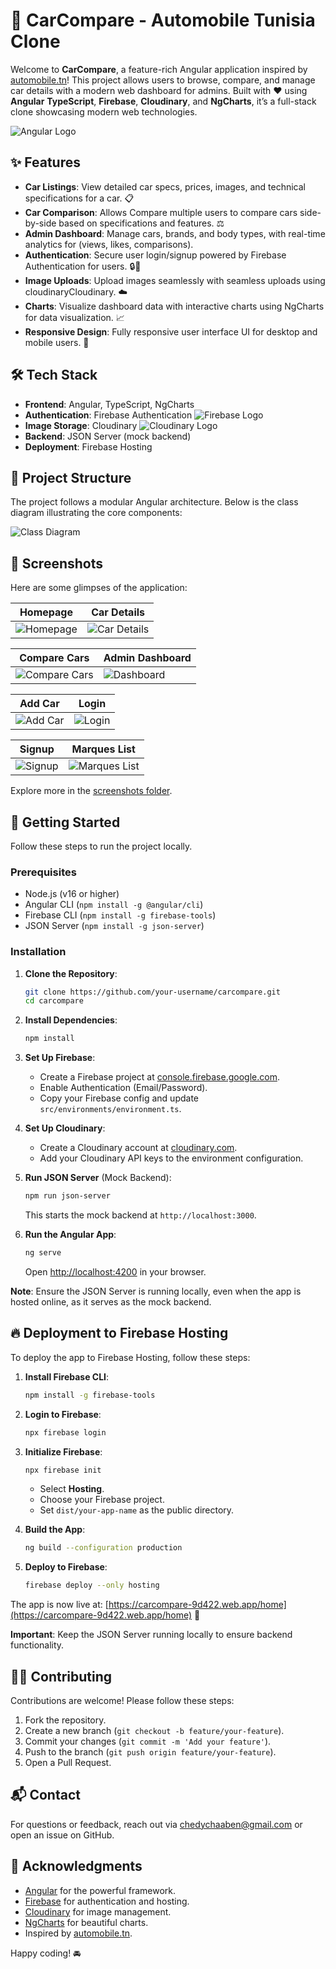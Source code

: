 # 🚗 CarCompare - Automobile Tunisia Clone 

Welcome to **CarCompare**, a feature-rich Angular application inspired by [automobile.tn](https://www.automobile.tn)! This project allows users to browse, compare, and manage car details with a modern web dashboard for admins. Built with ❤️ using **Angular** **TypeScript**, **Firebase**, **Cloudinary**, and **NgCharts**, it’s a full-stack clone showcasing modern web technologies.

![Angular Logo](images/angular.png)

## ✨ Features

- **Car Listings**: View detailed car specs, prices, images, and technical specifications for a car. 📋
- **Car Comparison**: Allows Compare multiple users to compare cars side-by-side based on specifications and features. ⚖️
- **Admin Dashboard**: Manage cars, brands, and body types, with real-time analytics for (views, likes, comparisons).
- **Authentication**: Secure user login/signup powered by Firebase Authentication for users. 🔒🔗
- **Image Uploads**: Upload images seamlessly with seamless uploads using cloudinaryCloudinary. ☁️
- **Charts**: Visualize dashboard data with interactive charts using NgCharts for data visualization. 📈
- **Responsive Design**: Fully responsive user interface UI for desktop and mobile users. 📱

## 🛠️ Tech Stack

- **Frontend**: Angular, TypeScript, NgCharts
- **Authentication**: Firebase Authentication ![Firebase Logo](images/firebase.png)
- **Image Storage**: Cloudinary ![Cloudinary Logo](images/cloudinary.png)
- **Backend**: JSON Server (mock backend)
- **Deployment**: Firebase Hosting

## 📂 Project Structure

The project follows a modular Angular architecture. Below is the class diagram illustrating the core components:

![Class Diagram](images/class_diagram.png)

## 📸 Screenshots

Here are some glimpses of the application:

| Homepage | Car Details |
|----------|-------------|
| ![Homepage](images/screenshots/homepage.png) | ![Car Details](images/screenshots/car_view_details.png) |

| Compare Cars | Admin Dashboard |
|--------------|-----------------|
| ![Compare Cars](images/screenshots/compareCarOnewithTwo.png) | ![Dashboard](images/screenshots/dashboard_comparisons.png) |

| Add Car | Login |
|---------|-------|
| ![Add Car](images/screenshots/add_car_form.png) | ![Login](images/screenshots/login.png) |

| Signup | Marques List |
|--------|--------------|
| ![Signup](images/screenshots/signup.png) | ![Marques List](images/screenshots/marques_list_admin.png) |


Explore more in the [screenshots folder](images/screenshots/).

## 🚀 Getting Started

Follow these steps to run the project locally.

### Prerequisites

- Node.js (v16 or higher)
- Angular CLI (`npm install -g @angular/cli`)
- Firebase CLI (`npm install -g firebase-tools`)
- JSON Server (`npm install -g json-server`)

### Installation

1. **Clone the Repository**:
   ```bash
   git clone https://github.com/your-username/carcompare.git
   cd carcompare
   ```

2. **Install Dependencies**:
   ```bash
   npm install
   ```

3. **Set Up Firebase**:
   - Create a Firebase project at [console.firebase.google.com](https://console.firebase.google.com).
   - Enable Authentication (Email/Password).
   - Copy your Firebase config and update `src/environments/environment.ts`.

4. **Set Up Cloudinary**:
   - Create a Cloudinary account at [cloudinary.com](https://cloudinary.com).
   - Add your Cloudinary API keys to the environment configuration.

5. **Run JSON Server** (Mock Backend):
   ```bash
   npm run json-server
   ```
   This starts the mock backend at `http://localhost:3000`.

6. **Run the Angular App**:
   ```bash
   ng serve
   ```
   Open [http://localhost:4200](http://localhost:4200) in your browser.

**Note**: Ensure the JSON Server is running locally, even when the app is hosted online, as it serves as the mock backend.

## 🔥 Deployment to Firebase Hosting

To deploy the app to Firebase Hosting, follow these steps:

1. **Install Firebase CLI**:
   ```bash
   npm install -g firebase-tools
   ```

2. **Login to Firebase**:
   ```bash
   npx firebase login
   ```

3. **Initialize Firebase**:
   ```bash
   npx firebase init
   ```
   - Select **Hosting**.
   - Choose your Firebase project.
   - Set `dist/your-app-name` as the public directory.

4. **Build the App**:
   ```bash
   ng build --configuration production
   ```

5. **Deploy to Firebase**:
   ```bash
   firebase deploy --only hosting
   ```

The app is now live at: [https://carcompare-9d422.web.app/home](https://carcompare-9d422.web.app/home) 🎉

**Important**: Keep the JSON Server running locally to ensure backend functionality.

## 🧑‍💻 Contributing

Contributions are welcome! Please follow these steps:

1. Fork the repository.
2. Create a new branch (`git checkout -b feature/your-feature`).
3. Commit your changes (`git commit -m 'Add your feature'`).
4. Push to the branch (`git push origin feature/your-feature`).
5. Open a Pull Request.

## 📬 Contact

For questions or feedback, reach out via [chedychaaben@gmail.com](mailto:chedychaaben@gmail.com) or open an issue on GitHub.

## 🙌 Acknowledgments

- [Angular](https://angular.io) for the powerful framework.
- [Firebase](https://firebase.google.com) for authentication and hosting.
- [Cloudinary](https://cloudinary.com) for image management.
- [NgCharts](https://www.chartjs.org) for beautiful charts.
- Inspired by [automobile.tn](https://www.automobile.tn).

Happy coding! 🚘
